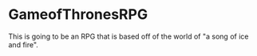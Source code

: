 # GameofThronesRPG
This is going to be an RPG that is based off of the world of "a song of ice and fire".

